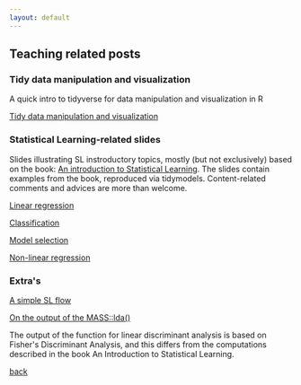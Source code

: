 ```yaml
---
layout: default
---
```


## Teaching related posts

<!-- ### Master in Aritificial Intelligence for Humanities

[Statistical learning: general concepts](teaching_related/intro_SL_master_AI_for_humanities.html) -->

### Tidy data manipulation and visualization

A quick intro to tidyverse for data manipulation and visualization in R

[Tidy data manipulation and visualization](teaching_related/preprocessing/Tidy_data_manipulation_and_visualization.html)

### Statistical Learning-related slides

Slides illustrating SL instroductory topics, mostly (but not exclusively) based on the book: 
[An introduction to Statistical Learning](https://www.statlearning.com). The slides contain examples from the book, reproduced via tidymodels. Content-related comments and advices are more than welcome.  

[Linear regression](teaching_related/Linear_regression/linear_regression.html) 

[Classification](teaching_related/classification/Classification.html)

[Model selection](teaching_related/model_selection.html) 

[Non-linear regression](teaching_related/nonlinear_regression.html)



<!--
[Classification: part 2](teaching_related/classification/Classification_part2.html)
 
 

 --> 


<!-- ### classes at Cassino PhD program

[lecture 1](teaching_related/Lecture_1_elements_of_univariate_stat.html)

[lecture 2](teaching_related/Lecture_2_elements_of_prob.html)

[lecture 3](teaching_related/Lecture_3_elements_of_inference.html)

[lecture 4](teaching_related/Lecture_4_bivariate_interdependence.html)

[lecture 5](teaching_related/Lecture_5_supervised_learning.html)

[lecture 6](teaching_related/Lecture_6_unsupervised_learning.html)

[quarto file for basic session with penguins](teaching_related/simple_penguins.qmd.zip)


[quarto file for survey data analysis](teaching_related/basic_anaylsis_student.qmd.zip)

[tasks for the survey data analysis (may 5 update)](teaching_related/basic_anaylsis.html)

[tiny survey data](teaching_related/toy_data_phd.csv)

[example of supervised flow](teaching_related/regression_flow.qmd.zip)

[example of unsupervised flow](teaching_related/unsupervised_flow.qmd.zip)

 -->

### Extra's 

[A simple SL flow](teaching_related/SL_flow.html)

<!-- [SL performance assessment](teaching_related/SL_performance.html)  -->

 <!-- Some more SL related material     -->

<!-- [On the bias/variance trade-off](teaching_related/the_bias_and_the_variance.html) -->

<!-- Using synthetic data to explicitely compute the bias, the variance, the expected test MSE.  -->

[On the output of the MASS::lda()](teaching_related/Lda_MASS_wrap_up.html)

The output of the function for linear discriminant analysis is based on Fisher's Discriminant Analysis, and this differs from the computations described in the book An Introduction to Statistical Learning.


[back](./)

